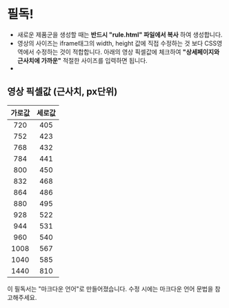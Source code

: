 # 필독!

- 새로운 제품군을 생성할 때는 **반드시 "rule.html" 파일에서 복사** 하여 생성합니다.
- 영상의 사이즈는 iframe태그의 width, height 값에 직접 수정하는 것 보다 CSS영역에서 수정하는 것이 적합합니다.
  아래의 영상 픽셀값에 체크하여 **"상세페이지와 근사치에 가까운"** 적절한 사이즈를 입력하면 됩니다.
- 

## 영상 픽셀값 (근사치, px단위)

|가로값|세로값|
|:--:|:--:|
|720|405|
|752|423|
|768|432|
|784|441|
|800|450|
|832|468|
|864|486|
|880|495|
|928|522|
|944|531|
|960|540|
|1008|567|
|1040|585|
|1440|810|



이 필독서는 "마크다운 언어"로 만들어졌습니다.
수정 시에는 마크다운 언어 문법을 참고해주세요.
